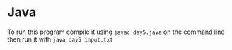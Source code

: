 # Java

To run this program compile it using `javac day5.java` on the command line then run it with `java day5 input.txt`